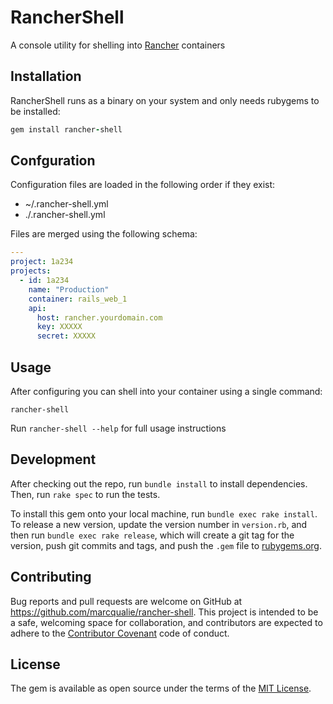 # RancherShell

A console utility for shelling into [Rancher](http://rancher.com) containers



## Installation

RancherShell runs as a binary on your system and only needs rubygems to be installed:

``` ruby
gem install rancher-shell
```


## Confguration

Configuration files are loaded in the following order if they exist:

- ~/.rancher-shell.yml
- ./.rancher-shell.yml

Files are merged using the following schema:

``` yaml
---
project: 1a234
projects:
  - id: 1a234
    name: "Production"
    container: rails_web_1
    api:
      host: rancher.yourdomain.com
      key: XXXXX
      secret: XXXXX
```


## Usage

After configuring you can shell into your container using a single command:

``` shell
rancher-shell
```

Run `rancher-shell --help` for full usage instructions



## Development

After checking out the repo, run `bundle install` to install dependencies. Then, run `rake spec` to run the tests.

To install this gem onto your local machine, run `bundle exec rake install`. To release a new version, update the version number in `version.rb`, and then run `bundle exec rake release`, which will create a git tag for the version, push git commits and tags, and push the `.gem` file to [rubygems.org](https://rubygems.org).



## Contributing

Bug reports and pull requests are welcome on GitHub at https://github.com/marcqualie/rancher-shell. This project is intended to be a safe, welcoming space for collaboration, and contributors are expected to adhere to the [Contributor Covenant](http://contributor-covenant.org) code of conduct.



## License

The gem is available as open source under the terms of the [MIT License](http://opensource.org/licenses/MIT).
